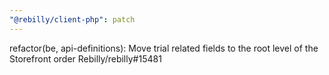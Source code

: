 ```yaml
---
"@rebilly/client-php": patch
---
```


refactor(be, api-definitions): Move trial related fields to the root level of the Storefront order Rebilly/rebilly#15481

